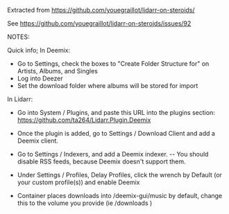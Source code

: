 
Extracted from https://github.com/youegraillot/lidarr-on-steroids/

See https://github.com/youegraillot/lidarr-on-steroids/issues/92

NOTES: 

Quick info;
In Deemix:
- Go to Settings, check the boxes to "Create Folder Structure for" on Artists, Albums, and Singles
- Log into Deezer
- Set the download folder where albums will be stored for import

In Lidarr:
- Go into System / Plugins, and paste this URL into the plugins section:
https://github.com/ta264/Lidarr.Plugin.Deemix

- Once the plugin is added, go to Settings / Download Client and add a Deemix client.
- Go to Settings / Indexers, and add a Deemix indexer.
-- You should disable RSS feeds, because Deemix doesn't support them.
- Under Settings / Profiles, Delay Profiles, click the wrench by Default (or your custom profile(s)) and enable Deemix

- Container places downloads into /deemix-gui/music by default, change this to the volume you provide (ie /downloads )

